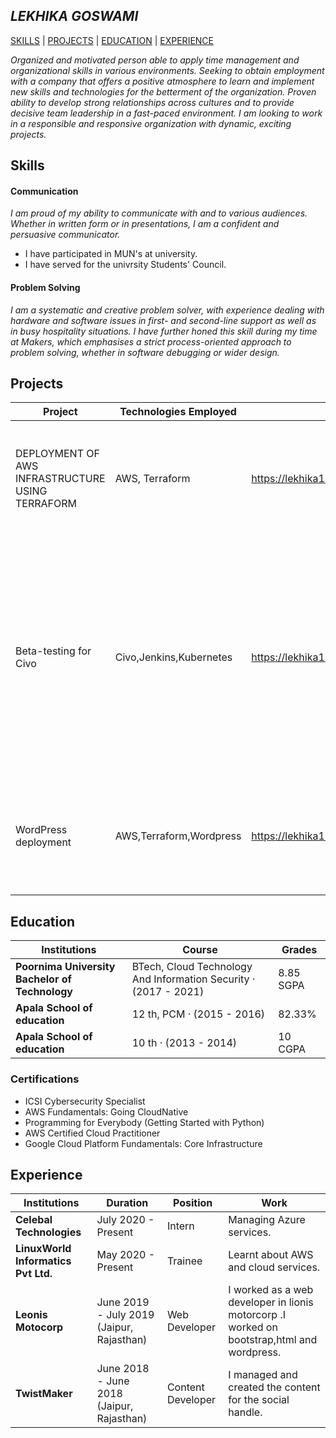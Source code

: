 ## *LEKHIKA GOSWAMI*

[SKILLS](https://github.com/lekhika13/MYCV#skills) | [PROJECTS](https://github.com/lekhika13/MYCV#projects) | [EDUCATION](https://github.com/lekhika13/MYCV#education) | [EXPERIENCE](https://github.com/lekhika13/MYCV#experience)


*Organized and motivated person able to apply time management and organizational skills in various environments. Seeking to obtain employment with a company that offers a positive atmosphere to learn and implement new skills and technologies for the betterment of the organization.  Proven ability to develop strong relationships across cultures and to provide decisive team leadership in a fast-paced environment. I am looking to work in a responsible and responsive organization with dynamic, exciting projects.* 

## Skills

#### Communication

*I am proud of my ability to communicate with and to various audiences. Whether in written form or in presentations, I am a confident and persuasive communicator.* 

- I have participated in MUN's at university.
- I have served for the univrsity Students' Council.

#### Problem Solving

*I am a systematic and creative problem solver, with experience dealing with hardware and software issues in first- and second-line support as well as in busy hospitality situations. I have further honed this skill during my time at Makers, which emphasises a strict process-oriented approach to problem solving, whether in software debugging or wider design.*

## Projects
| Project | Technologies Employed |  Running at | Description  
| ---|---|---|---|  
| DEPLOYMENT OF AWS INFRASTRUCTURE USING TERRAFORM | AWS, Terraform | https://lekhika13.github.io/awscloud/ | Here I have deployed a basic aws instance and services all using the terraform code.
| Beta-testing for Civo | Civo,Jenkins,Kubernetes | https://lekhika13.github.io/jenkins-on-civo/ | Here I have shown how to deploy a simple cluster on civo Kubernetes platform which is world’s first K3S deployment platform, it is really fast and simple. I have also deployed Jenkins on it.
| WordPress deployment | AWS,Terraform,Wordpress | https://lekhika13.github.io/wordpresshosting/ | Here I have deployed a static website using WordPress on aws using terraform.

## Education
| Institutions | Course| Grades
| ---|---|---|
| **Poornima University Bachelor of Technology** | BTech, Cloud Technology And Information Security · (2017 - 2021) | 8.85 SGPA 
| **Apala School of education** | 12 th, PCM · (2015 - 2016) | 82.33% 
| **Apala School of education** | 10 th  · (2013 - 2014) | 10 CGPA 

### Certifications

- ICSI Cybersecurity Specialist
- AWS Fundamentals: Going CloudNative 
- Programming for Everybody (Getting Started with Python) 
- AWS Certified Cloud Practitioner 
- Google Cloud Platform Fundamentals: Core Infrastructure

## Experience
| Institutions | Duration | Position| Work 
| ---|---|---|---|
| **Celebal Technologies** | July 2020 - Present | Intern | Managing Azure services.
| **LinuxWorld Informatics Pvt Ltd.** | May 2020 - Present | Trainee | Learnt about AWS and cloud services.
| **Leonis Motocorp** | June 2019 - July 2019 (Jaipur, Rajasthan) | Web Developer | I worked as a web developer in lionis motorcorp .I worked on bootstrap,html and wordpress.
| **TwistMaker** | June 2018 - June 2018 (Jaipur, Rajasthan) | Content Developer | I managed and created the content for the social handle.


